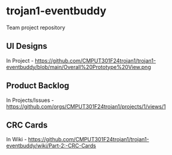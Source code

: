 # trojan1-eventbuddy
Team project repository


## UI Designs
In Project - https://github.com/CMPUT301F24trojan1/trojan1-eventbuddy/blob/main/Overall%20Prototype%20View.png

## Product Backlog
In Projects/Issues - https://github.com/orgs/CMPUT301F24trojan1/projects/1/views/1

## CRC Cards
In Wiki - https://github.com/CMPUT301F24trojan1/trojan1-eventbuddy/wiki/Part-2:-CRC-Cards
